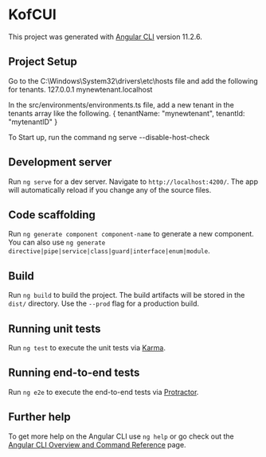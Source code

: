 # KofCUI

This project was generated with [Angular CLI](https://github.com/angular/angular-cli) version 11.2.6.

## Project Setup

Go to the C:\Windows\System32\drivers\etc\hosts file and add the following for tenants.
127.0.0.1    mynewtenant.localhost

In the src/environments/environments.ts file, add a new tenant in the tenants array like the following.
{
    tenantName: "mynewtenant",
    tenantId: "mytenantID"
}

To Start up, run the command
ng serve --disable-host-check


## Development server

Run `ng serve` for a dev server. Navigate to `http://localhost:4200/`. The app will automatically reload if you change any of the source files.

## Code scaffolding

Run `ng generate component component-name` to generate a new component. You can also use `ng generate directive|pipe|service|class|guard|interface|enum|module`.

## Build

Run `ng build` to build the project. The build artifacts will be stored in the `dist/` directory. Use the `--prod` flag for a production build.

## Running unit tests

Run `ng test` to execute the unit tests via [Karma](https://karma-runner.github.io).

## Running end-to-end tests

Run `ng e2e` to execute the end-to-end tests via [Protractor](http://www.protractortest.org/).

## Further help

To get more help on the Angular CLI use `ng help` or go check out the [Angular CLI Overview and Command Reference](https://angular.io/cli) page.
